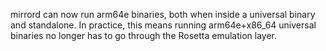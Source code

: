 mirrord can now run arm64e binaries, both when inside a universal binary and standalone. In practice, this means running arm64e+x86_64 universal binaries no longer has to go through the Rosetta emulation layer.
